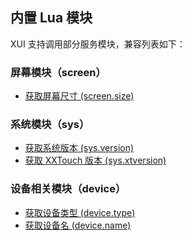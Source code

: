 ## 内置 Lua 模块

XUI 支持调用部分服务模块，兼容列表如下：

### 屏幕模块（screen）

- [获取屏幕尺寸 (screen.size)][1]

### 系统模块（sys）

- [获取系统版本 (sys.version)][2]
- [获取 XXTouch 版本 (sys.xtversion)][3]

### 设备相关模块（device）

- [获取设备类型 (device.type)][4]
- [获取设备名 (device.name)][5]

[1]: https://www.zybuluo.com/xxtouch/note/370734#%E8%8E%B7%E5%8F%96%E5%B1%8F%E5%B9%95%E5%B0%BA%E5%AF%B8-screensize
[2]: https://www.zybuluo.com/xxtouch/note/370734#%E8%8E%B7%E5%8F%96%E7%B3%BB%E7%BB%9F%E7%89%88%E6%9C%AC-sysversion
[3]: https://www.zybuluo.com/xxtouch/note/370734#%E8%8E%B7%E5%8F%96-xxtouch-%E7%89%88%E6%9C%AC-sysxtversion
[4]: https://www.zybuluo.com/xxtouch/note/370734#%E8%8E%B7%E5%8F%96%E8%AE%BE%E5%A4%87%E7%B1%BB%E5%9E%8B-devicetype
[5]: https://www.zybuluo.com/xxtouch/note/370734#%E8%8E%B7%E5%8F%96%E8%AE%BE%E5%A4%87%E5%90%8D-devicename
